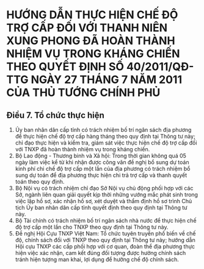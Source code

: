 # HƯỚNG DẪN THỰC HIỆN CHẾ ĐỘ TRỢ CẤP ĐỐI VỚI THANH NIÊN XUNG PHONG ĐÃ HOÀN THÀNH NHIỆM VỤ TRONG KHÁNG CHIẾN THEO QUYẾT ĐỊNH SỐ 40/2011/QĐ-TTG NGÀY 27 THÁNG 7 NĂM 2011 CỦA THỦ TƯỚNG CHÍNH PHỦ

## Điều 7. Tổ chức thực hiện  
1. Ủy ban nhân dân cấp tỉnh có trách nhiệm bố trí ngân sách địa phương để thực hiện chế độ trợ cấp hàng tháng theo quy định tại Thông tư này; chỉ đạo thực hiện và kiểm tra, giám sát việc thực hiện chế độ trợ cấp đối với TNXP đã hoàn thành nhiệm vụ trong kháng chiến.  
2. Bộ Lao động - Thương binh và Xã hội: Trong thời gian không quá 05 ngày làm việc kể từ khi nhận được công văn đề nghị bổ sung dự toán kinh phí chi chế độ trợ cấp một lần của địa phương có trách nhiệm bổ sung dự toán để địa phương thực hiện chi trả trợ cấp và thanh quyết toán theo quy định.  
3. Bộ Nội vụ có trách nhiệm chỉ đạo Sở Nội vụ chủ động phối hợp với các Sở, ngành liên quan giải quyết kịp thời những vướng mắc phát sinh trong việc lập hồ sơ, xác nhận hồ sơ, xét duyệt và thẩm định hồ sơ trình Chủ tịch Ủy ban nhân dân cấp tỉnh quyết định theo quy định tại Thông tư này.  
4. Bộ Tài chính có trách nhiệm bố trí ngân sách nhà nước để thực hiện chế độ trợ cấp một lần cho TNXP theo quy định tại Thông tư này.  
5. Đề nghị Hội Cựu TNXP Việt Nam: Tổ chức tuyên truyền phổ biến về chế độ, chính sách đối với TNXP theo quy định tại Thông tư này; hướng dẫn Hội cựu TNXP các cấp phối hợp với cơ quan, đoàn thể địa phương thực hiện việc xác nhận, cam kết đúng đối tượng được hưởng chính sách tránh hiện tượng man khai, lợi dụng để hưởng chế độ chính sách.